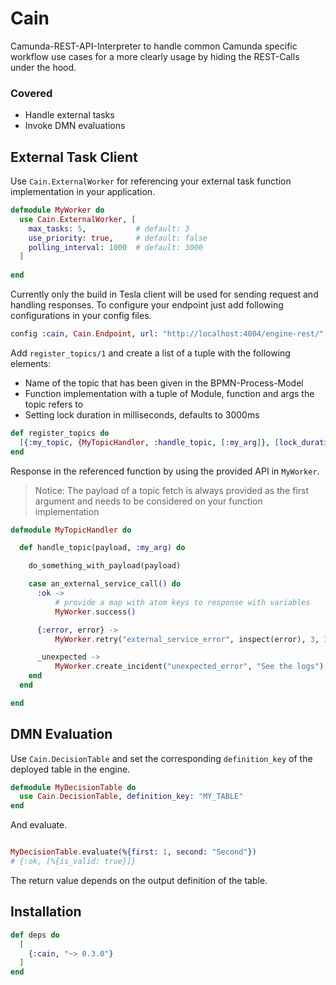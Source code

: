 # Cain
Camunda-REST-API-Interpreter to handle common Camunda specific workflow use cases for a more clearly usage by hiding the REST-Calls under the hood.

### Covered

- Handle external tasks
- Invoke DMN evaluations

## External Task Client

Use `Cain.ExternalWorker` for referencing your external task function implementation in your application.

```elixir
defmodule MyWorker do
  use Cain.ExternalWorker, [
    max_tasks: 5,           # default: 3
    use_priority: true,     # default: false
    polling_interval: 1000  # default: 3000
  ]
  
end
```

Currently only the build in Tesla client will be used for sending request and handling responses. To configure your endpoint just add following configurations in your config files.

```elixir
config :cain, Cain.Endpoint, url: "http://localhost:4004/engine-rest/"
```

Add `register_topics/1` and create a list of a tuple with the following elements:
- Name of the topic that has been given in the BPMN-Process-Model
- Function implementation with a tuple of Module, function and args the topic refers to
- Setting lock duration in milliseconds, defaults to 3000ms

```elixir
def register_topics do
  [{:my_topic, {MyTopicHandler, :handle_topic, [:my_arg]}, [lock_duration: 5000]}]
end
```

Response in the referenced function by using the provided API in `MyWorker`.
> Notice: The payload of a topic fetch is always provided as the first argument and needs to be considered on your function implementation

```elixir
defmodule MyTopicHandler do

  def handle_topic(payload, :my_arg) do

    do_something_with_payload(payload)

    case an_external_service_call() do
      :ok -> 
          # provide a map with atom keys to response with variables
          MyWorker.success()

      {:error, error} -> 
          MyWorker.retry("external_service_error", inspect(error), 3, 3000)

      _unexpected -> 
          MyWorker.create_incident("unexpected_error", "See the logs")
    end
  end

end
```

## DMN Evaluation

Use `Cain.DecisionTable` and set the corresponding `definition_key` of the deployed table in the engine.

```elixir
defmodule MyDecisionTable do
  use Cain.DecisionTable, definition_key: "MY_TABLE"
end
```
And evaluate.
```elixir

MyDecisionTable.evaluate(%{first: 1, second: "Second"})
# {:ok, [%{is_valid: true}]}
```

The return value depends on the output definition of the table. 

## Installation

<!-- If [available in Hex](https://hex.pm/docs/publish), the package can be installed
by adding `cain` to your list of dependencies in `mix.exs`: -->

```elixir
def deps do
  [
    {:cain, "~> 0.3.0"}
  ]
end
```
<!-- 
Documentation can be generated with [ExDoc](https://github.com/elixir-lang/ex_doc)
and published on [HexDocs](https://hexdocs.pm). Once published, the docs can
be found at [https://hexdocs.pm/cain](https://hexdocs.pm/cain). -->

